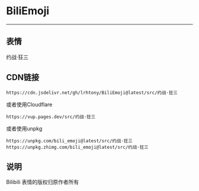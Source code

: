 # BiliEmoji
---
## 表情
约战·狂三
## CDN链接
```
https://cdn.jsdelivr.net/gh/lrhtony/BiliEmoji@latest/src/约战·狂三
```
或者使用Cloudflare
```
https://vup.pages.dev/src/约战·狂三
```
或者使用unpkg
```
https://unpkg.com/bili_emoji@latest/src/约战·狂三
https://unpkg.zhimg.com/bili_emoji@latest/src/约战·狂三
```
## 说明
Bilibili 表情的版权归原作者所有
